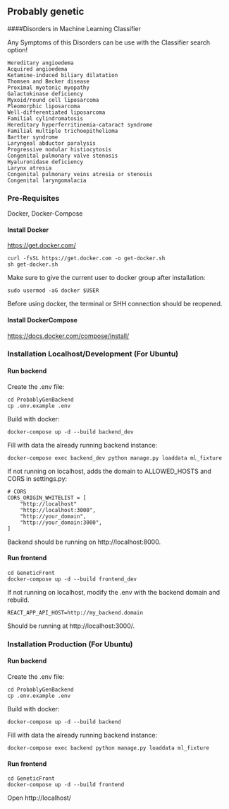 ## Probably genetic

####Disorders in Machine Learning Classifier

Any Symptoms of this Disorders can be use with the Classifier search option!

    Hereditary angioedema
    Acquired angioedema
    Ketamine-induced biliary dilatation
    Thomsen and Becker disease
    Proximal myotonic myopathy
    Galactokinase deficiency
    Myxoid/round cell liposarcoma
    Pleomorphic liposarcoma
    Well-differentiated liposarcoma
    Familial cylindromatosis
    Hereditary hyperferritinemia-cataract syndrome
    Familial multiple trichoepithelioma
    Bartter syndrome
    Laryngeal abductor paralysis
    Progressive nodular histiocytosis
    Congenital pulmonary valve stenosis
    Hyaluronidase deficiency
    Larynx atresia
    Congenital pulmonary veins atresia or stenosis
    Congenital laryngomalacia

### Pre-Requisites

Docker, Docker-Compose

#### Install Docker

https://get.docker.com/

    curl -fsSL https://get.docker.com -o get-docker.sh
    sh get-docker.sh
    
    
Make sure to give the current user to docker group after installation:

    sudo usermod -aG docker $USER
    
Before using docker, the terminal or SHH connection should be reopened.
    
#### Install DockerCompose 

https://docs.docker.com/compose/install/

### Installation Localhost/Development (For Ubuntu)

#### Run backend

Create the .env file:

    cd ProbablyGenBackend
    cp .env.example .env
    
Build with docker:

    docker-compose up -d --build backend_dev

Fill with data the already running backend instance:

    docker-compose exec backend_dev python manage.py loaddata ml_fixture
    
 If not running on localhost, adds the domain to ALLOWED_HOSTS and CORS in settings.py:
 
    # CORS
    CORS_ORIGIN_WHITELIST = [
        "http://localhost"
        "http://localhost:3000",
        "http://your_domain",
        "http://your_domain:3000",
    ]
    
Backend should be running on http://localhost:8000.
    
#### Run frontend

    cd GeneticFront
    docker-compose up -d --build frontend_dev
    
If not running on localhost, modify the .env with the backend domain and rebuild.

    REACT_APP_API_HOST=http://my_backend.domain
    
Should be running at http://localhost:3000/.

### Installation Production (For Ubuntu)
    
#### Run backend

Create the .env file:

    cd ProbablyGenBackend
    cp .env.example .env
    
Build with docker:

    docker-compose up -d --build backend

Fill with data the already running backend instance:

    docker-compose exec backend python manage.py loaddata ml_fixture
    
#### Run frontend

    cd GeneticFront
    docker-compose up -d --build frontend
    
Open http://localhost/
    
    
    
    
